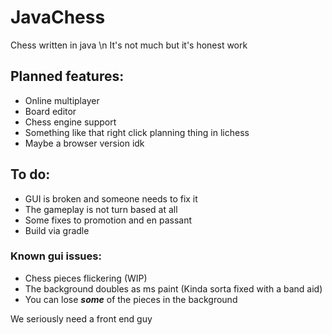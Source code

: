 # JavaChess
Chess written in java
\n It's not much but it's honest work

## Planned features:
  - Online multiplayer
  - Board editor
  - Chess engine support
  - Something like that right click planning thing in lichess
  - Maybe a browser version idk

## To do:
  - GUI is broken and someone needs to fix it 
  - The gameplay is not turn based at all
  - Some fixes to promotion and en passant
  - Build via gradle

### Known gui issues:
  - Chess pieces flickering (WIP)
  - The background doubles as ms paint (Kinda sorta fixed with a band aid)
  - You can lose ***some*** of the pieces in the background

We seriously need a front end guy
